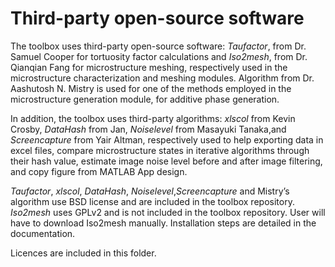 # Third-party open-source software
The toolbox uses third-party open-source software: *Taufactor*, from Dr. Samuel Cooper for tortuosity factor calculations and *Iso2mesh*, from Dr. Qianqian Fang for microstructure meshing, respectively used in the microstructure characterization and meshing modules.
Algorithm from Dr. Aashutosh N. Mistry is used for one of the methods employed in the microstructure generation module, for additive phase generation.

In addition, the toolbox uses third-party algorithms: *xlscol* from Kevin Crosby, *DataHash* from Jan, *Noiselevel* from Masayuki Tanaka,and *Screencapture* from Yair Altman, respectively used to help exporting data in excel files, compare microstructure states in iterative algorithms through their hash value, estimate image noise level before and after image filtering, and copy figure from MATLAB App design. 

*Taufactor*, *xlscol*, *DataHash*, *Noiselevel*,*Screencapture* and Mistry’s algorithm use BSD license and are included in the toolbox repository. \
*Iso2mesh* uses GPLv2 and is not included in the toolbox repository. User will have to download Iso2mesh manually. Installation steps are detailed in the documentation.

Licences are included in this folder.